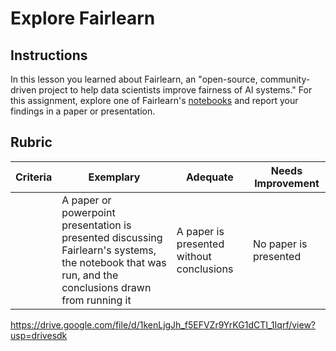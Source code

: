 # Explore Fairlearn

## Instructions

In this lesson you learned about Fairlearn, an "open-source, community-driven project to help data scientists improve fairness of AI systems." For this assignment, explore one of Fairlearn's [notebooks](https://fairlearn.org/v0.6.2/auto_examples/index.html) and report your findings in a paper or presentation.

## Rubric

| Criteria | Exemplary | Adequate | Needs Improvement |
| -------- | --------- | -------- | ----------------- |
|          |  A paper or powerpoint presentation is presented discussing Fairlearn's systems, the notebook that was run, and the conclusions drawn from running it        |   A paper is presented without conclusions       |  No paper is presented                 |
https://drive.google.com/file/d/1kenLjgJh_f5EFVZr9YrKG1dCTI_1Iqrf/view?usp=drivesdk
